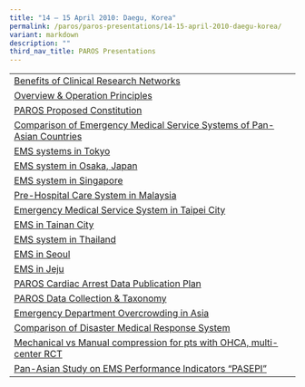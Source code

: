 ```yaml
---
title: "14 – 15 April 2010: Daegu, Korea"
permalink: /paros/paros-presentations/14-15-april-2010-daegu-korea/
variant: markdown
description: ""
third_nav_title: PAROS Presentations
---
```


[](/files/PAROS/14–15April2010_Daegu_Korea/1_Benefits_of_Clinical_Research_Networks_ong.pdf)
[](/files/PAROS/14–15April2010_Daegu_Korea/2_Overview_and_Operation_principles_ong.pdf)[](/files/PAROS/14–15April2010_Daegu_Korea/3_Proposed_constitution_of_PAROS_EXCO_ong.pdf)[](/files/PAROS/14–15April2010_Daegu_Korea/4_Comparison_of_EMS_Sys_of_Pan_Asian_Countries_shin.pdf)[](/files/PAROS/14–15April2010_Daegu_Korea/5_EMS_system_of_Tokyo_Japan_tanaka.pdf)[](/files/PAROS/14–15April2010_Daegu_Korea/6_EMS_system_of_Osaka_Japan_kajino.pdf)[](/files/PAROS/14–15April2010_Daegu_Korea/7_EMS_system_of_Singapore_ong.pdf)[](/files/PAROS/14–15April2010_Daegu_Korea/8_EMS_system_of_Malaysia_rahman.pdf)[](/files/PAROS/14–15April2010_Daegu_Korea/9_EMS_system_of_Taipei_ko.pdf)[](/files/PAROS/14–15April2010_Daegu_Korea/11_EMS_system_of_Thailand_Khunkhlai.pdf)
[](/files/PAROS/14–15April2010_Daegu_Korea/12_EMS_system_of_Seoul_song.pdf)[](/files/PAROS/14–15April2010_Daegu_Korea/13_EMS_system_of_Jeju_park.pdf)[](/files/PAROS/14–15April2010_Daegu_Korea/14_Cardiac_Arrest_Data_Publication_Plan.pdf)[](/files/PAROS/14–15April2010_Daegu_Korea/15_Data_collection_Taxonomy_Ong.pdf)[](/files/PAROS/14–15April2010_Daegu_Korea/16_Asian_ED_Crowding_Study_cha.pdf)[](/files/PAROS/14–15April2010_Daegu_Korea/18_Multi_EMS_RCTs_of_Mechanical_compression_song.pdf)[](/files/PAROS/14–15April2010_Daegu_Korea/19_Pan_Asian_study_on_EMS_Performance_indicators_rahman_2.pdf)






<table>
   <tbody>
      <tr>
         <td><a target="_blank" href="https://www.scri.edu.sg/wp-content/uploads/2016/04/1_Benefits-of-Clinical-Research-Networks_ong.pdf">Benefits of Clinical Research Networks</a></td>
      </tr>
      <tr>
         <td><a target="_blank" href="https://www.scri.edu.sg/wp-content/uploads/2016/04/2_Overview-and-Operation-principles_ong.pdf">Overview &amp; Operation Principles</a></td>
      </tr>
      <tr>
         <td><a target="_blank" href="https://www.scri.edu.sg/wp-content/uploads/2016/04/3_Proposed-constitution-of-PAROS-EXCO_ong.pdf">PAROS Proposed Constitution</a></td>
      </tr>
      <tr>
         <td><a target="_blank" href="https://www.scri.edu.sg/wp-content/uploads/2016/04/4_Comparison-of-EMS-Sys-of-Pan-Asian-Countries_shin.pdf">Comparison of Emergency Medical Service Systems of Pan-Asian Countries</a></td>
      </tr>
      <tr>
         <td><a target="_blank" href="https://www.scri.edu.sg/wp-content/uploads/2016/04/5_EMS-system-of-Tokyo-Japan_tanaka.pdf">EMS systems in Tokyo</a></td>
      </tr>
      <tr>
         <td><a target="_blank" href="https://www.scri.edu.sg/wp-content/uploads/2016/04/6_EMS-system-of-Osaka-Japan_kajino.pdf">EMS system in Osaka, Japan</a></td>
      </tr>
      <tr>
         <td><a target="_blank" href="https://www.scri.edu.sg/wp-content/uploads/2016/04/7_EMS-system-of-Singapore_ong.pdf">EMS system in Singapore</a></td>
      </tr>
      <tr>
         <td><a target="_blank" href="https://www.scri.edu.sg/wp-content/uploads/2016/04/8_EMS-system-of-Malaysia_rahman.pdf">Pre-Hospital Care System in Malaysia</a></td>
      </tr>
      <tr>
         <td><a target="_blank" href="https://www.scri.edu.sg/wp-content/uploads/2016/04/9_EMS-system-of-Taipei_ko.pdf">Emergency Medical Service System in Taipei City</a></td>
      </tr>
      <tr>
         <td><a target="_blank" href="https://www.scri.edu.sg/wp-content/uploads/2016/07/10_EMS-system-of-Tainan_lin.pdf">EMS in Tainan City</a></td>
      </tr>
      <tr>
         <td><a target="_blank" href="https://www.scri.edu.sg/wp-content/uploads/2016/04/11_EMS-system-of-Thailand_Khunkhlai.pdf">EMS system in Thailand</a></td>
      </tr>
      <tr>
         <td><a target="_blank" href="https://www.scri.edu.sg/wp-content/uploads/2016/04/12_EMS-system-of-Seoul_song.pdf">EMS in Seoul</a></td>
      </tr>
      <tr>
         <td><a target="_blank" href="https://www.scri.edu.sg/wp-content/uploads/2016/04/13_EMS-system-of-Jeju_park.pdf">EMS in Jeju</a></td>
      </tr>
      <tr>
         <td><a target="_blank" href="https://www.scri.edu.sg/wp-content/uploads/2016/04/14_Cardiac-Arrest-Data-Publication-Plan.pdf">PAROS Cardiac Arrest Data Publication Plan</a></td>
      </tr>
      <tr>
         <td><a target="_blank" href="https://www.scri.edu.sg/wp-content/uploads/2016/04/15_Data-collection-Taxonomy_Ong.pdf">PAROS Data Collection &amp; Taxonomy</a></td>
      </tr>
      <tr>
         <td><a target="_blank" href="https://www.scri.edu.sg/wp-content/uploads/2016/04/16_Asian-ED-Crowding-Study_cha.pdf">Emergency Department Overcrowding in Asia</a></td>
      </tr>
      <tr>
         <td><a target="_blank" href="https://www.scri.edu.sg/wp-content/uploads/2016/07/17_Comparison-of-Disaster-Medical-Service-System_Lin.pdf">Comparison of Disaster Medical Response System</a></td>
      </tr>
      <tr>
         <td><a target="_blank" href="https://www.scri.edu.sg/wp-content/uploads/2016/04/18_Multi-EMS-RCTs-of-Mechanical-compression_song.pdf">Mechanical vs Manual compression for pts with OHCA, multi-center RCT</a></td>
      </tr>
      <tr>
         <td><a target="_blank" href="https://www.scri.edu.sg/wp-content/uploads/2016/04/19_Pan-Asian-study-on-EMS-Performance-indicators_rahman-2.pdf">Pan-Asian Study on EMS Performance Indicators “PASEPI”</a></td>
      </tr>
   </tbody>
</table>